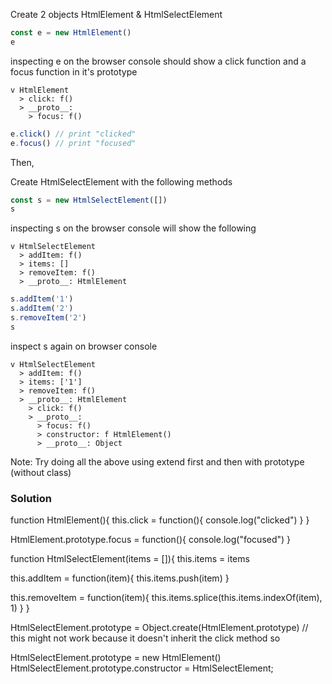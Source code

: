 Create 2 objects
HtmlElement & HtmlSelectElement

```js
const e = new HtmlElement()
e
```
inspecting e on the browser console should show a click function and a focus function in it's prototype


```
v HtmlElement
  > click: f()
  > __proto__:
    > focus: f()
```

```js
e.click() // print "clicked"
e.focus() // print "focused"
```

Then,

Create HtmlSelectElement with the following methods

```js
const s = new HtmlSelectElement([])
s
```

inspecting s on the browser console will show the following

```
v HtmlSelectElement
  > addItem: f()
  > items: []
  > removeItem: f()
  > __proto__: HtmlElement
```

```js
s.addItem('1')
s.addItem('2')
s.removeItem('2')
s
```

inspect s again on browser console

```
v HtmlSelectElement
  > addItem: f()
  > items: ['1']
  > removeItem: f()
  > __proto__: HtmlElement
    > click: f()
    > __proto__: 
      > focus: f()
      > constructor: f HtmlElement()
      > __proto__: Object

```

Note: Try doing all the above using extend first and then with prototype (without class)


### Solution

function HtmlElement(){
  this.click = function(){
    console.log("clicked")
  }
}

HtmlElement.prototype.focus = function(){
  console.log("focused")
}

function HtmlSelectElement(items = []){
  this.items = items
  
  this.addItem = function(item){
    this.items.push(item)
  }
  
  this.removeItem = function(item){
    this.items.splice(this.items.indexOf(item), 1)
  }
}

HtmlSelectElement.prototype = Object.create(HtmlElement.prototype) // this might not work because it doesn't inherit the click method so

HtmlSelectElement.prototype = new HtmlElement()
HtmlSelectElement.prototype.constructor = HtmlSelectElement;

